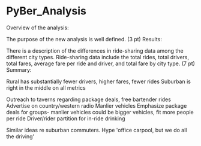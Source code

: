 # PyBer_Analysis

Overview of the analysis:

The purpose of the new analysis is well defined. (3 pt)
Results:




There is a description of the differences in ride-sharing data among the different city types. Ride-sharing data include the total rides, total drivers, total fares, average fare per ride and driver, and total fare by city type. (7 pt)
Summary:


Rural has substantially fewer drivers, higher fares, fewer rides
Suburban is right in the middle on all metrics



Outreach to taverns regarding package deals, free bartender rides
Advertise on country/western radio
Manlier vehicles
Emphasize package deals for groups- manlier vehicles could be bigger vehicles, fit more people per ride
Driver/rider partition for in-ride drinking

Similar ideas re suburban commuters. Hype 'office carpool, but we do all the driving'

